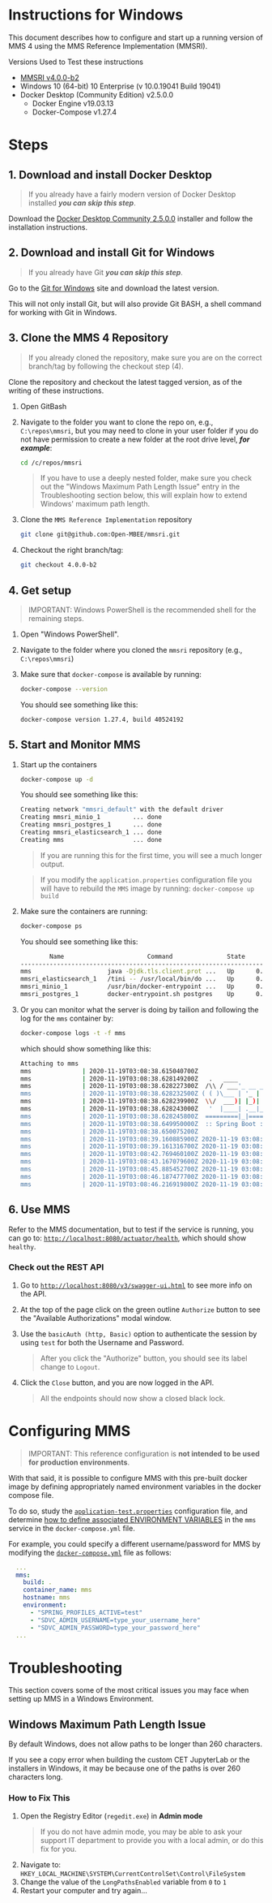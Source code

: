 # Instructions for Windows

This document describes how to configure and start up a running version of MMS 4 using the MMS Reference Implementation (MMSRI).

Versions Used to Test these instructions
* [MMSRI v4.0.0-b2](https://github.com/Open-MBEE/mmsri/tree/4.0.0-b2)
* Windows 10 (64-bit) 10 Enterprise (v 10.0.19041 Build 19041)
* Docker Desktop (Community Edition) v2.5.0.0
  * Docker Engine v19.03.13
  * Docker-Compose v1.27.4

# Steps

## 1. Download and install Docker Desktop
> If you already have a fairly modern version of Docker Desktop installed ***you can skip this step***.

Download the [Docker Desktop Community 2.5.0.0](https://docs.docker.com/docker-for-windows/release-notes/#docker-desktop-community-2500) installer and follow the installation instructions.

## 2. Download and install Git for Windows
> If you already have Git ***you can skip this step***.

Go to the [Git for Windows](https://gitforwindows.org/) site and download the latest version.

This will not only install Git, but will also provide Git BASH, a shell command for working with Git in Windows.

## 3. Clone the MMS 4 Repository
> If you already cloned the repository, make sure you are on the correct branch/tag by following the checkout step (4).

Clone the repository and checkout the latest tagged version, as of the writing of these instructions.

1. Open GitBash

2. Navigate to the folder you want to clone the repo on, e.g., `C:\repos\mmsri`, but you may need to clone in your user folder if you do not have permission to create a new folder at the root drive level, ***for example***:

    ```bash
    cd /c/repos/mmsri
    ```
    
    > If you have to use a deeply nested folder, make sure you check out the "Windows Maximum Path Length Issue" entry in the Troubleshooting section below, this will explain how to extend Windows' maximum path length.

3. Clone the `MMS Reference Implementation` repository

    ```bash
    git clone git@github.com:Open-MBEE/mmsri.git
    ```

4. Checkout the right branch/tag:

    ```bash
    git checkout 4.0.0-b2
    ```

## 4. Get setup
> IMPORTANT: Windows PowerShell is the recommended shell for the remaining steps.

1. Open "Windows PowerShell".
2. Navigate to the folder where you cloned the `mmsri` repository (e.g., `C:\repos\mmsri`)
3. Make sure that `docker-compose` is available by running:

    ```bash
    docker-compose --version
    ```

    You should see something like this:

    ```bash
    docker-compose version 1.27.4, build 40524192
    ```

## 5. Start and Monitor MMS
1. Start up the containers

    ```bash
    docker-compose up -d
    ```

    You should see something like this:

    ```bash
    Creating network "mmsri_default" with the default driver
    Creating mmsri_minio_1         ... done
    Creating mmsri_postgres_1      ... done
    Creating mmsri_elasticsearch_1 ... done
    Creating mms                   ... done
    ```

    > If you are running this for the first time, you will see a much longer output.

    > If you modify the `application.properties` configuration file you will have to rebuild the `MMS` image by running: `docker-compose up build`

2. Make sure the containers are running:

    ```bash
    docker-compose ps
    ```

    You should see something like this:

    ```bash
            Name                       Command               State                       Ports
    ---------------------------------------------------------------------------------------------------------------
    mms                     java -Djdk.tls.client.prot ...   Up      0.0.0.0:8080->8080/tcp
    mmsri_elasticsearch_1   /tini -- /usr/local/bin/do ...   Up      0.0.0.0:9200->9200/tcp, 0.0.0.0:9300->9300/tcp
    mmsri_minio_1           /usr/bin/docker-entrypoint ...   Up      0.0.0.0:9000->9000/tcp
    mmsri_postgres_1        docker-entrypoint.sh postgres    Up      0.0.0.0:5432->5432/tcp
    ```

3. Or you can monitor what the server is doing by tailion and following the log for the `mms` container by:

    ```bash
    docker-compose logs -t -f mms
    ```

    which should show something like this:

    ```bash
    Attaching to mms
    mms              | 2020-11-19T03:08:38.615040700Z
    mms              | 2020-11-19T03:08:38.628149200Z   .   ____          _            __ _ _
    mms              | 2020-11-19T03:08:38.628227300Z  /\\ / ___'_ __ _ _(_)_ __  __ _ \ \ \ \
    mms              | 2020-11-19T03:08:38.628232500Z ( ( )\___ | '_ | '_| | '_ \/ _` | \ \ \ \
    mms              | 2020-11-19T03:08:38.628239900Z  \\/  ___)| |_)| | | | | || (_| |  ) ) ) )
    mms              | 2020-11-19T03:08:38.628243000Z   '  |____| .__|_| |_|_| |_\__, | / / / /
    mms              | 2020-11-19T03:08:38.628245800Z  =========|_|==============|___/=/_/_/_/
    mms              | 2020-11-19T03:08:38.649950000Z  :: Spring Boot ::        (v2.3.2.RELEASE)
    mms              | 2020-11-19T03:08:38.650075200Z
    mms              | 2020-11-19T03:08:39.160885900Z 2020-11-19 03:08:39.151  INFO 1 --- [           main] org.openmbee.mms.mmsri.MMSRIApplication  : Starting MMSRIApplication on mms with PID 1 (/app.jar started by root in /mms)
    mms              | 2020-11-19T03:08:39.161316700Z 2020-11-19 03:08:39.161  INFO 1 --- [           main] org.openmbee.mms.mmsri.MMSRIApplication  : The following profiles are active: test
    mms              | 2020-11-19T03:08:42.769460100Z 2020-11-19 03:08:42.767  INFO 1 --- [           main] .s.d.r.c.RepositoryConfigurationDelegate : Bootstrapping Spring Data JPA repositories in DEFAULT mode.
    mms              | 2020-11-19T03:08:43.167079600Z 2020-11-19 03:08:43.166  INFO 1 --- [           main] .s.d.r.c.RepositoryConfigurationDelegate : Finished Spring Data repository scanning in 374ms. Found 15 JPA repository interfaces.
    mms              | 2020-11-19T03:08:45.885452700Z 2020-11-19 03:08:45.881  INFO 1 --- [           main] trationDelegate$BeanPostProcessorChecker : Bean 'persistenceJPAConfig' of type [org.openmbee.mms.rdb.config.PersistenceJPAConfig$$EnhancerBySpringCGLIB$$ca626494] is not eligible for getting processed by all BeanPostProcessors (for example: not eligible for auto-proxying)
    mms              | 2020-11-19T03:08:46.187477700Z 2020-11-19 03:08:46.187  INFO 1 --- [           main] trationDelegate$BeanPostProcessorChecker : Bean 'org.springframework.security.access.expression.method.DefaultMethodSecurityExpressionHandler@76b74e9c' of type [org.springframework.security.access.expression.method.DefaultMethodSecurityExpressionHandler] is not eligible for getting processed by all BeanPostProcessors (for example: not eligible for auto-proxying)
    mms              | 2020-11-19T03:08:46.216919800Z 2020-11-19 03:08:46.216  INFO 1 --- [           main] trationDelegate$BeanPostProcessorChecker : Bean 'methodSecurityMetadataSource' of type [org.springframework.security.access.method.DelegatingMethodSecurityMetadataSource] is not eligible for getting processed by all BeanPostProcessors (for example: not eligible for auto-proxying)
    ```

## 6. Use MMS

Refer to the MMS documentation, but to test if the service is running, you can go to: [`http://localhost:8080/actuator/health`](http://localhost:8080/actuator/health), which should show `healthy`.

### Check out the REST API

1. Go to [`http://localhost:8080/v3/swagger-ui.html`](http://localhost:8080/v3/swagger-ui.html) to see more info on the API.

2. At the top of the page click on the green outline `Authorize` button to see the "Available Authorizations" modal window.

3. Use the `basicAuth (http, Basic)` option to authenticate the session by using `test` for both the Username and Password.

    > After you click the "Authorize" button, you should see its label change to `Logout`.

4. Click the `Close` button, and you are now logged in the API.

    > All the endpoints should now show a closed black lock.

# Configuring MMS
> IMPORTANT: This reference configuration is **not intended to be used for production environments**.

With that said, it is possible to configure MMS with this pre-built docker image by defining appropriately named environment variables in the docker compose file.

To do so, study the [`application-test.properties`](https://github.com/Open-MBEE/mmsri/blob/develop/src/main/resources/application-test.properties) configuration file, and determine [how to define associated ENVIRONMENT VARIABLES](https://docs.spring.io/spring-boot/docs/current/reference/html/spring-boot-features.html#boot-features-external-config-relaxed-binding-from-environment-variables) in the `mms` service in the `docker-compose.yml` file.

For example, you could specify a different username/password for MMS by modifying the [`docker-compose.yml`](https://github.com/Open-MBEE/mmsri/blob/develop/docker-compose.yml) file as follows:
```yaml
  ...
  mms:
    build: .
    container_name: mms
    hostname: mms
    environment:
      - "SPRING_PROFILES_ACTIVE=test"
      - "SDVC_ADMIN_USERNAME=type_your_username_here"
      - "SDVC_ADMIN_PASSWORD=type_your_password_here"
  ...
```

# Troubleshooting
This section covers some of the most critical issues you may face when setting up MMS in a Windows Environment.

## Windows Maximum Path Length Issue
By default Windows, does not allow paths to be longer than 260 characters.

If you see a copy error when building the custom CET JupyterLab or the installers in Windows, it may be because one of the paths is over 260 characters long.

### How to Fix This

1. Open the Registry Editor (`regedit.exe`) in **Admin mode**
    > If you do not have admin mode, you may be able to ask your support IT department to provide you with a local admin, or do this fix for you.
2. Navigate to: `HKEY_LOCAL_MACHINE\SYSTEM\CurrentControlSet\Control\FileSystem`
3. Change the value of the `LongPathsEnabled` variable from `0` to `1`
4. Restart your computer and try again...

